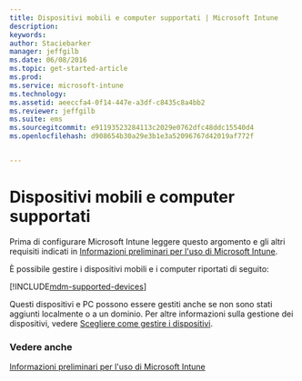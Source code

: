 ```yaml
---
title: Dispositivi mobili e computer supportati | Microsoft Intune
description: 
keywords: 
author: Staciebarker
manager: jeffgilb
ms.date: 06/08/2016
ms.topic: get-started-article
ms.prod: 
ms.service: microsoft-intune
ms.technology: 
ms.assetid: aeeccfa4-0f14-447e-a3df-c8435c8a4bb2
ms.reviewer: jeffgilb
ms.suite: ems
ms.sourcegitcommit: e91193523284113c2029e0762dfc48ddc15540d4
ms.openlocfilehash: d908654b30a29e3b1e3a52096767d42019af772f


---
```


# Dispositivi mobili e computer supportati

Prima di configurare Microsoft Intune leggere questo argomento e gli altri requisiti indicati in [Informazioni preliminari per l'uso di Microsoft Intune](what-to-know-before-you-start-microsoft-intune.md). 

È possibile gestire i dispositivi mobili e i computer riportati di seguito:

[!INCLUDE[mdm-supported-devices](../includes/mdm-supported-devices.md)] 

Questi dispositivi e PC possono essere gestiti anche se non sono stati aggiunti localmente o a un dominio. Per altre informazioni sulla gestione dei dispositivi, vedere [Scegliere come gestire i dispositivi](/Intune/get-started/choose-how-to-manage-devices).


### Vedere anche
[Informazioni preliminari per l'uso di Microsoft Intune](what-to-know-before-you-start-microsoft-intune.md)


<!--HONumber=Jun16_HO4-->


